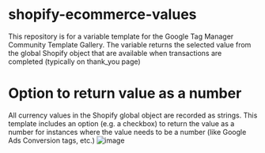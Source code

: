 # shopify-ecommerce-values
This repository is for a variable template for the Google Tag Manager Community Template Gallery.  The variable returns the selected value from the global Shopify object that are available when transactions are completed (typically on thank_you page)

# Option to return value as a number
All currency values in the Shopify global object are recorded as strings.  This template includes an option (e.g. a checkbox) to return the value as a number for instances where the value needs to be a number (like Google Ads Conversion tags, etc.)
![image](https://user-images.githubusercontent.com/26010307/70924497-37152980-1fef-11ea-9aa9-cfcd1ce203e8.png)

